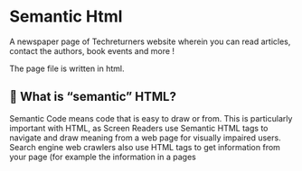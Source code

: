 # Semantic Html


A newspaper page of Techreturners website wherein you can read articles, contact the authors, book events and more ! 

The page file is written in html.


## 🤔 What is “semantic” HTML?

Semantic Code means code that is easy to draw or from.
This is particularly important with HTML, as Screen Readers use Semantic HTML tags to navigate and draw meaning from a web page for visually impaired users.
Search engine web crawlers also use HTML tags to get information from your page (for example the information in a pages <title> tags) to rank web pages in search results. Using Semantic HTML makes web pages more accessible.
 
## 🗺 The Task

For this task, you will be given a set of User Specifications/Business Requirements.

👉 Your job is to build an HTML page following these user specifications/business requirements using Semantic HTML . 
The specifications are deliberately vague - it’s your job to identify which HTML elements would be the most appropriate to use!

👉 The submission we are looking for is just a .html file (or many .html files if you prefer to split them up.)

❗️Note: This task is about Semantic HTML only. You do NOT need to use any CSS.

❗️Note: You don’t need to make the whole page function! It’s okay if the nav bars don’t work, and you don’t have to setup a HTTP server to serve the HTML or handle navigations or anything like that.

❗️Note: For adding the image, taking a screenshot of the image in the user requirements file is fine - or leaving the source attribute empty. 
 
💡 If you want to use this assignment as an excuse to setup a very simple development HTTP server and have your HTML pages navigate to each other correctly, then have fun! But it is NOT required.

## 🧠 Think about:

•	Correct usage of HTML - can you justify your choice of HTML tags and attributes?

•	Semantic HTML - does your page convey meaning to a visually impaired user as well as another developer?

•	Have you tested your code in any way (e.g. the W3C MarkUp Validator https://validator.w3.org/#validate_by_input and/or Google Chromes Lighthouse)? 
 
•	Could you navigate your page without using a mouse? 

•	Have you used alt tags? What description have you chosen to use (if any at all) and why?
